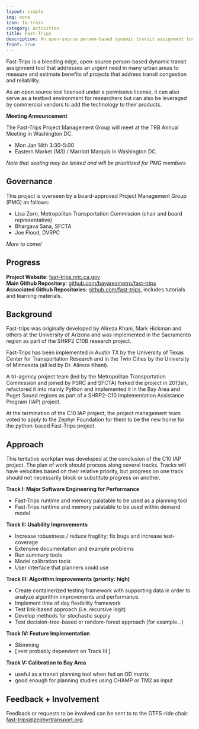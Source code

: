 ```yaml
---
layout: simple
img: none
icon: fa-train  
category: Activities
title: Fast-Trips
description: An open-source person-based dynamic transit assignment tool.
front: True
---
```


Fast-Trips is a bleeding edge, open-source person-based dynamic transit assignment tool that addresses an urgent need in many urban areas to measure and estimate benefits of projects that address transit congestion and reliability.

As an open source tool licensed under a permissive license, it can also serve as a testbed environment for researchers but can also be leveraged by commercial vendors to add the technology to their products.  

**Meeting Announcement**

The Fast-Trips Project Management Group will meet at the TRB Annual Meeting in Washington DC.

  - Mon Jan 14th 3:30-5:00  
  - Eastern Market (M3) / Marriott Marquis in Washington DC.  

*Note that seating may be limited and will be prioritized for PMG members*

## Governance 

This project is overseen by a board-approved Project Management Group (PMG) as follows:
 - Lisa Zorn, Metropolitan Transportation Commission (chair and board representative)
 - Bhargava Sana, SFCTA  
 - Joe Flood, DVRPC  
 
 *More to come!* 

## Progress

**Project Website**: [fast-trips.mtc.ca.gov](fast-trips.mtc.ca.gov)  
**Main Github Repository**: [github.com/bayareametro/fast-trips](github.com/bayareametro/fast-trips)  
**Associated Github Repositories**: [github.com/fast-trips](github.com/fast-trips), includes tutorials and learning materials. 

## Background

Fast-trips was originally developed by Alireza Khani, Mark Hickman and others at the University of Arizona and was implemented in the Sacramento region as part of the SHRP2 C10B research project.

Fast-Trips has been implemented in Austin TX by the University of Texas Center for Transportation Research and in the Twin Cities by the University  of Minnesota (all led by Dr. Alireza Khani).

A tri-agency project team (led by the Metropolitan Transportation Commission and joined by PSRC and SFCTA) forked the project in 2013sh, refactored it into mainly Python and implemented it in the Bay Area and Puget Sound regions as part of a SHRP2-C10 Implementation Assistance Program (IAP) project.  

At the termination of the C10 IAP project, the project management team voted to apply to the Zephyr Foundation for them to be the new home for the python-based Fast-Trips project.

## Approach

This tentative workplan was developed at the conclusion of the C10 IAP project.  The plan of work should process along several tracks.  Tracks will have velocities based on their relative priority, but progress on one track should not necessarily block or substitute progress on another.

**Track I: Major Software Engineering for Performance**

 - Fast-Trips runtime and memory palatable to be used as a planning tool  
 - Fast-Trips runtime and memory palatable to be used within demand model  

**Track II: Usability Improvements**

 - Increase robustness / reduce fragility; fix bugs and increase test-coverage  
 - Extensive documentation and example problems  
 - Run summary tools  
 - Model calibration tools  
 - User interface that planners could use  

**Track III: Algorithm Improvements (priority: high)**

 - Create containerized testing framework with supporting data in order to analyze algorithm improvements and performance.  
 - Implement time of day flexibility framework  
 - Test link-based approach (i.e. recursive logit)   
 - Develop methods for stochastic supply  
 - Test decision-tree-based or random-forest approach (for example…)  

**Track IV: Feature Implementation**

 - Skimming  
 - [ rest probably dependent on Track III ]

**Track V: Calibration to Bay Area**

 - useful as a transit planning tool when fed an OD matrix  
 - good enough for planning studies using CHAMP or TM2 as input  


## Feedback + Involvement

Feedback or requests to be involved can be sent to to the GTFS-ride chair: [fast-trips@zephyrtransport.org](mailto://fast-trips@zephyrtransport.org).
